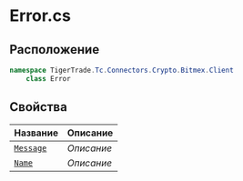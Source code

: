 
# Error.cs
## Расположение
```csharp
namespace TigerTrade.Tc.Connectors.Crypto.Bitmex.Client  
    class Error
```

## Свойства
| Название | Описание |
| --- | --- |
| [`Message`](./svoistva/Message.md) | *Описание* |
| [`Name`](./svoistva/Name.md) | *Описание* |
